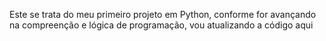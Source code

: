 Este se trata do meu primeiro projeto em Python, conforme  for avançando na compreenção e lógica de programação, vou atualizando a código aqui
